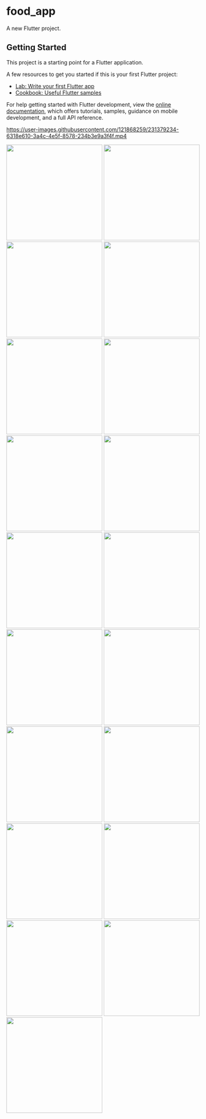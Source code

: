 # food_app

A new Flutter project.

## Getting Started

This project is a starting point for a Flutter application.

A few resources to get you started if this is your first Flutter project:

- [Lab: Write your first Flutter app](https://docs.flutter.dev/get-started/codelab)
- [Cookbook: Useful Flutter samples](https://docs.flutter.dev/cookbook)

For help getting started with Flutter development, view the
[online documentation](https://docs.flutter.dev/), which offers tutorials,
samples, guidance on mobile development, and a full API reference.

https://user-images.githubusercontent.com/121868259/231379234-6318e610-3a4c-4e5f-8578-234b3e9a3f4f.mp4

<img src="https://user-images.githubusercontent.com/121868259/231379317-872edce2-83e2-429d-ab77-d6f11bf8b771.jpeg" width="250px">
<img src="https://user-images.githubusercontent.com/121868259/231379360-4332b4f9-7c95-48cf-af46-60925446cd7d.jpeg" width="250px">
<img src="https://user-images.githubusercontent.com/121868259/231379365-3785a1b8-b2c2-42a9-86b6-b9c1584f64d3.jpeg" width="250px">
<img src="https://user-images.githubusercontent.com/121868259/231379366-18a83c62-2179-43ea-a535-fda6231fcf3b.jpeg" width="250px">
<img src="https://user-images.githubusercontent.com/121868259/231379368-5d46e100-9140-42db-977b-bfd21291faf8.jpeg" width="250px">
<img src="https://user-images.githubusercontent.com/121868259/231379370-2400b251-9ee2-4983-9a7e-8062ef0df217.jpeg" width="250px">
<img src="https://user-images.githubusercontent.com/121868259/231379376-24f26aa3-97df-4073-b6d2-2f447cd83cb3.jpeg" width="250px">
<img src="https://user-images.githubusercontent.com/121868259/231379380-82e0c168-7046-4ff1-832d-481bbece68f9.jpeg" width="250px">
<img src="https://user-images.githubusercontent.com/121868259/231379385-4fc12e10-0328-4d51-ab6f-c928b807286c.jpeg" width="250px">
<img src="https://user-images.githubusercontent.com/121868259/231379391-17c6c563-7aef-46bc-9499-28d0b83dcb58.jpeg" width="250px">
<img src="https://user-images.githubusercontent.com/121868259/231379394-925549a2-2048-4f92-a885-945fc44948e9.jpeg" width="250px">
<img src="https://user-images.githubusercontent.com/121868259/231379397-b50ebcbe-1c1b-4248-afb3-7b8382ac6757.jpeg" width="250px">
<img src="https://user-images.githubusercontent.com/121868259/231379399-b3476490-79fe-4fc8-a5ec-2b18e75bac3f.jpeg" width="250px">
<img src="https://user-images.githubusercontent.com/121868259/231379404-1f6a9fa0-1e0f-4cd3-99e2-ce37c7ba6953.jpeg" width="250px">
<img src="https://user-images.githubusercontent.com/121868259/231379408-f07db8b7-f513-469b-8ba9-05a17aac7603.jpeg" width="250px">
<img src="https://user-images.githubusercontent.com/121868259/231379410-a4643609-29f6-4b79-92f7-33732c45531e.jpeg" width="250px">
<img src="https://user-images.githubusercontent.com/121868259/231379416-a92b5cb0-2f2e-4ab3-8c3a-0be8142e7fd2.jpeg" width="250px">
<img src="https://user-images.githubusercontent.com/121868259/231379422-f01c4534-87d5-480f-97a4-fc67702b0c03.jpeg" width="250px">
<img src="https://user-images.githubusercontent.com/121868259/231379356-82d9277b-5c3c-4fe1-9292-5e88e4c27ab1.jpeg" width="250px">
